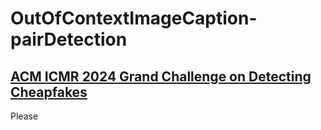 # OutOfContextImageCaption-pairDetection
## [ACM ICMR 2024 Grand Challenge on Detecting Cheapfakes](https://detecting-cheapfakes.github.io/icmr-2024.html)
Please 
